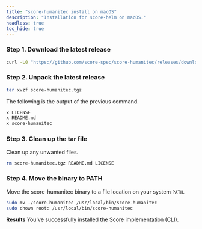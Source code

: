 ```yaml
---
title: "score-humanitec install on macOS"
description: "Installation for score-helm on macOS."
headless: true
toc_hide: true
---
```


### Step 1. Download the latest release

```bash
curl -L0 "https://github.com/score-spec/score-humanitec/releases/download/0.1.0/score-humanitec_0.1.0_darwin_arm64.tar.gz" -o score-humanitec.tgz
```

### Step 2. Unpack the latest release

```bash
tar xvzf score-humanitec.tgz
```

The following is the output of the previous command.

```bash
x LICENSE
x README.md
x score-humanitec
```

### Step 3. Clean up the tar file

Clean up any unwanted files.

```bash
rm score-humanitec.tgz README.md LICENSE
```

### Step 4. Move the binary to PATH

Move the score-humanitec binary to a file location on your system `PATH`.

```bash
sudo mv ./score-humanitec /usr/local/bin/score-humanitec
sudo chown root: /usr/local/bin/score-humanitec
```

**Results** You've successfully installed the Score implementation (CLI).

<!-- https://kubernetes.io/docs/tasks/tools/install-kubectl-macos/#install-kubectl-binary-with-curl-on-macos -->
